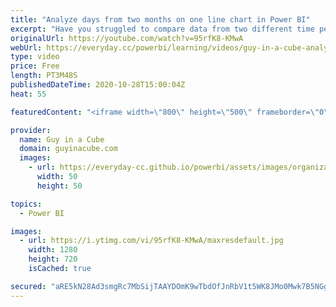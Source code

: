 ```yaml
---
title: "Analyze days from two months on one line chart in Power BI"
excerpt: "Have you struggled to compare data from two different time periods in Power BI? Does the data just continue on and not overlap? Patrick shows you how you can easily overlay the data for comparison.  Download sample: https://guyinacu.be/twomonthssample  📢 Become a member: https://guyinacu.be/membership"
originalUrl: https://youtube.com/watch?v=95rfK8-KMwA
webUrl: https://everyday.cc/powerbi/learning/videos/guy-in-a-cube-analyze-days-from-two-months-on-one-line-chart-in-power-bi/
type: video
price: Free
length: PT3M48S
publishedDateTime: 2020-10-28T15:00:04Z
heat: 55

featuredContent: "<iframe width=\"800\" height=\"500\" frameborder=\"0\" src=\"https://www.youtube.com/embed/95rfK8-KMwA\" allow=\"accelerometer; autoplay; encrypted-media; gyroscope; picture-in-picture\" allowfullscreen></iframe>"

provider:
  name: Guy in a Cube
  domain: guyinacube.com
  images:
    - url: https://everyday-cc.github.io/powerbi/assets/images/organizations/guyinacube.com-50x50.jpg
      width: 50
      height: 50

topics:
  - Power BI

images:
  - url: https://i.ytimg.com/vi/95rfK8-KMwA/maxresdefault.jpg
    width: 1280
    height: 720
    isCached: true

secured: "aRE5kN28Ad3smgRc7MbSijTAAYDOmK9wTbdOfJnRbV1t5WK8JMo0Mwk7B5NGg3uhOPwXeVrc7UY8LsPicKbEpfcfuKQO1Ja7DnBwGidAohlwPemEQeQh/bWPRKSNTDnG1vSbtxf0G2EI8/b5MHPATeVwSXsYRBIlDk7JaPHSbdR0XK37u1f2+Johr8cgLicABZ+ftSu3uMe3UHjJQmqFTHnEQyoFGHd8QlXGsYS1fUc/Rei0VLFRDRP5nzX1cYr4KNeXmicZI7oYKX0dPw37gdyZ+JAih0pUwkdFc/La5NmP9P6quUM97zjtaGxLyojGlJV/8G1HNhOjlsMI8ckrCfWUqdKoJwBjkWWhsbNOSMyzvO5bxK/S4GBw5mE8WIuRuw0v8RRaIT6nCMqa1yChvGHkHv7zChR0ABKCCbwAZvI=;SNtNkJwN3TKCTUnizNgFug=="
---
```


